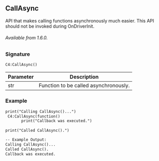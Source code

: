 ## CallAsync

API that makes calling functions asynchronously much easier. This API should not be invoked during
OnDriverInit.

###### Available from 1.6.0.


### Signature

`C4:CallAsync()`


| Parameter | Description |
| --- | --- |
| str | Function to be called asynchronously. |



### Example

```xml
print("Calling CallAsync()...")
 C4:CallAsync(function()
       print("Callback was executed.")
	
print("Called CallAsync().")

-- Example Output:
Calling CallAsync()...
Called CallAsync().
Callback was executed.
```
